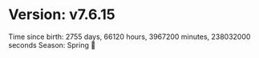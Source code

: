 # Version: v7.6.15
Time since birth: 2755 days, 66120 hours, 3967200 minutes, 238032000 seconds
Season: Spring 🌸
